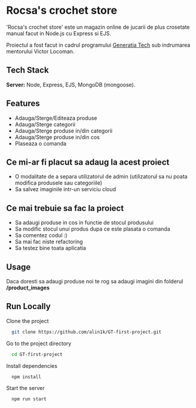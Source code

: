 
# Rocsa's crochet store

'Rocsa's crochet store' este un magazin online de jucarii de plus crosetate manual facut in Node.js cu Express si EJS. 

Proiectul a fost facut in cadrul programului [Generatia Tech](https://generatiatech.ro/) sub indrumarea mentorului Victor Locoman.
 

## Tech Stack

**Server:** Node, Express, EJS, MongoDB (mongoose).


## Features

- Adauga/Sterge/Editeaza produse
- Adauga/Sterge categorii
- Adauga/Sterge produse in/din categorii
- Adauga/Sterge produse in/din cos
- Plaseaza o comanda

## Ce mi-ar fi placut sa adaug la acest proiect

- O modalitate de a separa utilizatorul de admin (utilizatorul sa nu poata modifica produsele sau categoriile)
- Sa salvez imaginile intr-un serviciu cloud

## Ce mai trebuie sa fac la proiect

- Sa adaugi produse in cos in functie de stocul produsului
- Sa modific stocul unui produs dupa ce este plasata o comanda
- Sa comentez codul :)
- Sa mai fac niste refactoring
- Sa testez bine toata aplicatia

## Usage

Daca doresti sa adaugi produse noi te rog sa adaugi imagini din folderul **/product_images**


## Run Locally

Clone the project

```bash
  git clone https://github.com/alin1k/GT-first-project.git
```

Go to the project directory

```bash
  cd GT-first-project
```

Install dependencies

```bash
  npm install
```

Start the server

```bash
  npm run start
```

